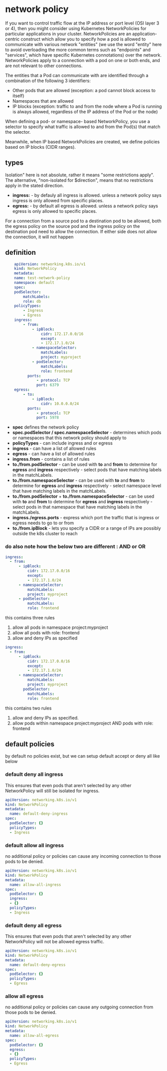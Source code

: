 # network policy

If you want to control traffic flow at the IP address or port level (OSI layer 3 or 4), then you might consider using Kubernetes NetworkPolicies for particular applications in your cluster. NetworkPolicies are an application-centric construct which allow you to specify how a pod is allowed to communicate with various network "entities" (we use the word "entity" here to avoid overloading the more common terms such as "endpoints" and "services", which have specific Kubernetes connotations) over the network. NetworkPolicies apply to a connection with a pod on one or both ends, and are not relevant to other connections.

The entities that a Pod can communicate with are identified through a combination of the following 3 identifiers:

* Other pods that are allowed (exception: a pod cannot block access to itself)
* Namespaces that are allowed
* IP blocks (exception: traffic to and from the node where a Pod is running is always allowed, regardless of the IP address of the Pod or the node)

When defining a pod- or namespace- based NetworkPolicy, you use a selector to specify what traffic is allowed to and from the Pod(s) that match the selector.

Meanwhile, when IP based NetworkPolicies are created, we define policies based on IP blocks (CIDR ranges).

## types

Isolation" here is not absolute, rather it means "some restrictions apply". The alternative, "non-isolated for $direction", means that no restrictions apply in the stated direction.

* **ingress:** - by defauly all ingress is allowed. unless a network policy says ingress is only allowed from specific places.
* **egress:** - by default all egress is allowed. unless a network policy says egress is only allowed to specific places.

For a connection from a source pod to a destination pod to be allowed, both the egress policy on the source pod and the ingress policy on the destination pod need to allow the connection. If either side does not allow the connection, it will not happen

## definition

```yaml
    apiVersion: networking.k8s.io/v1
    kind: NetworkPolicy
    metadata:
    name: test-network-policy
    namespace: default
    spec:
    podSelector:
        matchLabels:
        role: db
    policyTypes:
        - Ingress
        - Egress
    ingress:
        - from:
            - ipBlock:
                cidr: 172.17.0.0/16
                except:
                - 172.17.1.0/24
            - namespaceSelector:
                matchLabels:
                project: myproject
            - podSelector:
                matchLabels:
                role: frontend
          ports:
              - protocol: TCP
              port: 6379
    egress:
        - to:
            - ipBlock:
                cidr: 10.0.0.0/24
          ports:
              - protocol: TCP
              port: 5978
```

* **spec** defines the network policy
* **spec.podSelector / spec.namespaceSelector** - determines which pods or namespaces that this network policy should apply to
* **policyTypes** - can include ingress and or egress
* **ingress** - can have a list of allowed rules
* **egress** - can have a list of allowed rules
* **ingress.from** - contains a list of rules
* **to./from.podSelector** - can be used with **to** and **from** to determine for **egress** and **ingress** respectively - select pods that have matching labels in the matchLabels.
* **to./from.namespaceSelector** - can be used with **to** and **from** to determine for **egress** and **ingress** respectively - select namespace level that have matching labels in the matchLabels.
* **to./from.podSelector** +  **to./from.namespaceSelector** - can be used with **to** and **from** to determine for **egress** and **ingress** respectively - select pods in that namespace that have matching labels in the matchLabels.
* **ingress./egress.ports** - express which port the traffic that is ingress or egress needs to go to or from
* **to./from.ipBlock** - lets you specify a CIDR or a range of IPs are possibly outside the k8s cluster to reach

### do also note how the below two are different : AND or OR

```yaml
ingress:
  - from:
      - ipBlock:
          cidr: 172.17.0.0/16
          except:
          - 172.17.1.0/24
      - namespaceSelector:
          matchLabels:
          project: myproject
      - podSelector:
          matchLabels:
          role: frontend
```

this contains three rules

1. allow all pods in namespace project:myproject
2. allow all pods with role: frontend
3. allow and deny IPs as specified

```yaml
ingress:
  - from:
      - ipBlock:
          cidr: 172.17.0.0/16
          except:
          - 172.17.1.0/24
      - namespaceSelector:
          matchLabels:
          project: myproject
        podSelector:
          matchLabels:
          role: frontend
```

this contains two rules

1. allow and deny IPs as specified.
2. allow pods within namespace project:myproject AND pods with role: frontend

## default policies

by default no policies exist, but we can setup default accept or deny all like below

### default deny all ingress

This ensures that even pods that aren't selected by any other NetworkPolicy will still be isolated for ingress.

```yaml
apiVersion: networking.k8s.io/v1
kind: NetworkPolicy
metadata:
  name: default-deny-ingress
spec:
  podSelector: {}
  policyTypes:
  - Ingress
```

### default allow all ingress

no additional policy or policies can cause any incoming connection to those pods to be denied.

```yaml
apiVersion: networking.k8s.io/v1
kind: NetworkPolicy
metadata:
  name: allow-all-ingress
spec:
  podSelector: {}
  ingress:
  - {}
  policyTypes:
  - Ingress

```

### default deny all egress

This ensures that even pods that aren't selected by any other NetworkPolicy will not be allowed egress traffic.

```yaml
apiVersion: networking.k8s.io/v1
kind: NetworkPolicy
metadata:
  name: default-deny-egress
spec:
  podSelector: {}
  policyTypes:
  - Egress
```

### allow all egress

no additional policy or policies can cause any outgoing connection from those pods to be denied.

```yaml
apiVersion: networking.k8s.io/v1
kind: NetworkPolicy
metadata:
  name: allow-all-egress
spec:
  podSelector: {}
  egress:
  - {}
  policyTypes:
  - Egress
```
